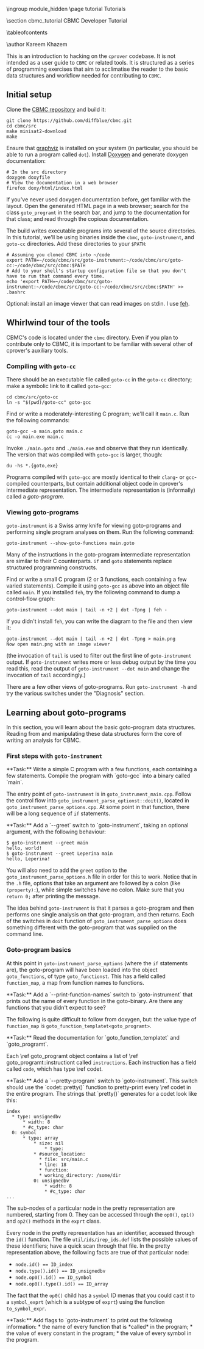 \ingroup module_hidden
\page tutorial Tutorials

\section cbmc_tutorial CBMC Developer Tutorial

\tableofcontents

\author Kareem Khazem

This is an introduction to hacking on the `cprover` codebase.  It is not
intended as a user guide to `CBMC` or related tools.  It is structured
as a series of programming exercises that aim to acclimatise the reader
to the basic data structures and workflow needed for contributing to
`CBMC`.


## Initial setup

Clone the [CBMC repository][cbmc-repo] and build it:

    git clone https://github.com/diffblue/cbmc.git
    cd cbmc/src
    make minisat2-download
    make

Ensure that [graphviz][graphviz] is installed on your system (in
particular, you should be able to run a program called `dot`).  Install
[Doxygen][doxygen] and generate doxygen documentation:

    # In the src directory
    doxygen doxyfile
    # View the documentation in a web browser
    firefox doxy/html/index.html

If you've never used doxygen documentation before, get familiar with the
layout.  Open the generated HTML page in a web browser; search for the
class `goto_programt` in the search bar, and jump to the documentation
for that class; and read through the copious documentation.

The build writes executable programs into several of the source
directories.  In this tutorial, we'll be using binaries inside the
`cbmc`, `goto-instrument`, and `goto-cc` directories.  Add these
directories to your `$PATH`:

    # Assuming you cloned CBMC into ~/code
    export PATH=~/code/cbmc/src/goto-instrument:~/code/cbmc/src/goto-cc:~/code/cbmc/src/cbmc:$PATH
    # Add to your shell's startup configuration file so that you don't have to run that command every time.
    echo 'export PATH=~/code/cbmc/src/goto-instrument:~/code/cbmc/src/goto-cc:~/code/cbmc/src/cbmc:$PATH' >> .bashrc

Optional: install an image viewer that can read images on stdin.
I use [feh][feh].

[cbmc-repo]:  https://github.com/diffblue/cbmc/
[doxygen]:    http://www.stack.nl/~dimitri/doxygen/
[graphviz]:   http://www.graphviz.org/
[feh]:        https://feh.finalrewind.org/



## Whirlwind tour of the tools

CBMC's code is located under the `cbmc` directory.  Even if you plan to
contribute only to CBMC, it is important to be familiar with several
other of cprover's auxiliary tools.


### Compiling with `goto-cc`

There should be an executable file called `goto-cc` in the `goto-cc`
directory; make a symbolic link to it called `goto-gcc`:

    cd cbmc/src/goto-cc
    ln -s "$(pwd)/goto-cc" goto-gcc

Find or write a moderately-interesting C program; we'll call it `main.c`.
Run the following commands:

    goto-gcc -o main.goto main.c
    cc -o main.exe main.c

Invoke `./main.goto` and `./main.exe` and observe that they run identically.
The version that was compiled with `goto-gcc` is larger, though:

    du -hs *.{goto,exe}

Programs compiled with `goto-gcc` are mostly identical to their `clang`-
or `gcc`-compiled counterparts, but contain additional object code in
cprover's intermediate representation.  The intermediate representation
is (informally) called a *goto-program*.


### Viewing goto-programs

`goto-instrument` is a Swiss army knife for viewing goto-programs and
performing single program analyses on them.  Run the following command:

    goto-instrument --show-goto-functions main.goto

Many of the instructions in the goto-program intermediate representation
are similar to their C counterparts.  `if` and `goto` statements replace
structured programming constructs.

Find or write a small C program (2 or 3 functions, each containing a few
varied statements).  Compile it using `goto-gcc` as above into an object
file called `main`.  If you installed `feh`, try the following command
to dump a control-flow graph:

    goto-instrument --dot main | tail -n +2 | dot -Tpng | feh -

If you didn't install `feh`, you can write the diagram to the file and
then view it:

    goto-instrument --dot main | tail -n +2 | dot -Tpng > main.png
    Now open main.png with an image viewer

(the invocation of `tail` is used to filter out the first line of
`goto-instrument` output.  If `goto-instrument` writes more or less
debug output by the time you read this, read the output of
`goto-instrument --dot main` and change the invocation of `tail`
accordingly.)

There are a few other views of goto-programs.  Run `goto-instrument -h`
and try the various switches under the "Diagnosis" section.



## Learning about goto-programs

In this section, you will learn about the basic goto-program data
structures.  Reading from and manipulating these data structures form
the core of writing an analysis for CBMC.


### First steps with `goto-instrument`

<div class=memdoc>
**Task:** Write a simple C program with a few functions, each containing
a few statements.  Compile the program with `goto-gcc` into a binary
called `main`.
</div>


The entry point of `goto-instrument` is in `goto_instrument_main.cpp`.
Follow the control flow into `goto_instrument_parse_optionst::doit()`, located in `goto_instrument_parse_options.cpp`.
At some point in that function, there will be a long sequence of `if` statements.

<div class=memdoc>
**Task:** Add a `--greet` switch to `goto-instrument`, taking an optional
argument, with the following behaviour:

    $ goto-instrument --greet main
    hello, world!
    $ goto-instrument --greet Leperina main
    hello, Leperina!

You will also need to add the `greet` option to the
`goto_instrument_parse_options.h` file in order for this to work.
Notice that in the `.h` file, options that take an argument are followed
by a colon (like `(property):`), while simple switches have no colon.
Make sure that you `return 0;` after printing the message.
</div>

The idea behind `goto-instrument` is that it parses a goto-program and
then performs one single analysis on that goto-program, and then
returns.  Each of the switches in  `doit` function of
`goto_instrument_parse_options` does something different with the
goto-program that was supplied on the command line.


### Goto-program basics

At this point in `goto-instrument_parse_options` (where the `if`
statements are), the goto-program will have been loaded into the object
`goto_functions`, of type `goto_functionst`.  This has a field called
`function_map`, a map from function names to functions.


<div class="memdoc">
**Task:** Add a `--print-function-names` switch to `goto-instrument`
that prints out the name of every function in the goto-binary.  Are
there any functions that you didn't expect to see?
</div>

The following is quite difficult to follow from doxygen, but: the value
type of `function_map` is `goto_function_templatet<goto_programt>`.

<div class=memdoc>
**Task:** Read the documentation for `goto_function_templatet<bodyT>`
and `goto_programt`.
</div>

Each \ref goto_programt object contains a list of
\ref goto_programt::instructiont called
`instructions`.  Each instruction has a field called `code`, which has
type \ref codet.

<div class=memdoc>
**Task:** Add a `--pretty-program` switch to `goto-instrument`.  This
switch should use the `codet::pretty()` function to pretty-print every
\ref codet in the entire program.  The strings that `pretty()` generates
for a codet look like this:

    index
      * type: unsignedbv
          * width: 8
          * #c_type: char
      0: symbol
          * type: array
              * size: nil
                  * type:
              * #source_location:
                * file: src/main.c
                * line: 18
                * function:
                * working_directory: /some/dir
              0: unsignedbv
                  * width: 8
                  * #c_type: char
    ...
</div>

The sub-nodes of a particular node in the pretty representation are
numbered, starting from 0.  They can be accessed through the `op0()`,
`op1()` and `op2()` methods in the `exprt` class.

Every node in the pretty representation has an identifier, accessed
through the `id()` function.  The file `util/ids/irep_ids.def` lists the
possible values of these identifiers; have a quick scan through that
file.  In the pretty representation above, the following facts are true
of that particular node:

  - `node.id() == ID_index`
  - `node.type().id() == ID_unsignedbv`
  - `node.op0().id() == ID_symbol`
  - `node.op0().type().id() == ID_array`

The fact that the `op0()` child has a `symbol` ID menas that you could
cast it to a `symbol_exprt` (which is a subtype of `exprt`) using the
function `to_symbol_expr`.

<div class=memdoc>
**Task:** Add flags to `goto-instrument` to print out the following information:
* the name of every function that is *called* in the program;
* the value of every constant in the program;
* the value of every symbol in the program.
</div>
